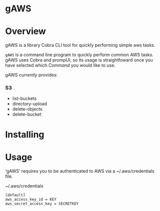 # gAWS

# Overview

gAWS is a library Cobra CLI tool for quickly performing simple aws tasks.

`gAWS` is a command line program to quickly perform common AWS tasks. gAWS uses Cobra and prompUI, so its usage is straightfoward once you have selected which *Command* you would like to use. 

gAWS *currently* provides:

### S3
- list-buckets
- directory-upload
- delete-objects
- delete-bucket

# Installing

# Usage
'gAWS' requires you to be authenticated to AWS via a ~/.aws/credentials file.

~/.aws/credentials
```
[default]
aws_access_key_id = KEY
aws_secret_access_key = SECRETKEY
```



